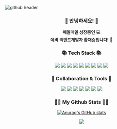 
![github header](https://user-images.githubusercontent.com/115784212/209518088-f4633ba6-b4eb-425f-8e95-b9089baf055d.png)


<h3 align="center">👋 안녕하세요! 👋</h3>
<p align="center">
  <b>매일매일 성장중인</b> 💻 <br>
  <b>예비 백엔드개발자 황재승입니다!</b> 🌿
</p>

<h3 align="center">📚 Tech Stack 📚</h3>
<p align="center">
  <image src="https://img.shields.io/badge/Java-ED8B00?style=flat-square&logo=java&logoColor=white">
  <image src="https://img.shields.io/badge/JavaScript-F7DF1E?style=flat-square&logo=javascript&logoColor=black">
   <image src="https://img.shields.io/badge/jQuery-0769AD?style=flat-square&logo=jQuery&logoColor=white"/>
   <img src="https://img.shields.io/badge/SpringBoot-6DB33F?style=flat-square&logo=SpringBoot&logoColor=white"/>
    <img src="https://img.shields.io/badge/Mysql-E6B91E?style=flat-square&logo=MySql&logoColor=white"/>
    <img src="https://img.shields.io/badge/Oracle-F80000?style=flat-square&logo=Oracle&logoColor=white"/>
   <img src="https://img.shields.io/badge/HTML5-E34F26?style=flat-square&logo=HTML5&logoColor=white"/>
   <img src="https://img.shields.io/badge/CSS3-1572B6?style=flat-square&logo=CSS3&logoColor=white"/>
   <img src="https://img.shields.io/badge/Apache Tomcat-F8DC75?style=flat-square&logo=ApacheTomcat&logoColor=white"/>
</p>

<h3 align="center">🌈 Collaboration & Tools 🌈</h3>
<p align="center">
 <img src="https://img.shields.io/badge/git-F05032?style=flat-square&logo=git&logoColor=white"/>
  <img src="https://img.shields.io/badge/GitHub-181717?style=flat-square&logo=GitHub&logoColor=white"/>
  <img src="https://img.shields.io/badge/Discord-5865F2?style=flat-square&logo=Discord&logoColor=white"/>
  <img src="https://img.shields.io/badge/Notion-000000?style=flat-square&logo=Notion&logoColor=white"/>
  <img src="https://img.shields.io/badge/IntelliJ-000000?style=flat-square&logo=IntelliJIDEA&logoColor=white"/>
  <img src="https://img.shields.io/badge/Eclipse IDE-2C2255?style=flat-square&logo=EclipseIDE&logoColor=white"/>
  <img src="https://img.shields.io/badge/Visual Studio Code-007ACC?style=flat-square&logo=VisualStudioCode&logoColor=white"/>
</p>

<h3 align="center">👩‍💻 My Github Stats 👩‍💻</h3>
<div align="center">
 
[![Anurag's GitHub stats](https://github-readme-stats.vercel.app/api?username=devHwang1&hide_title=true&show_icons=true&include_all_commits=true&disable_animations=true&theme=vue)](https://github.com/anuraghazra/github-readme-stats)
</div>
<p align="center">
  <a href="https://hits.seeyoufarm.com"><img src="https://hits.seeyoufarm.com/api/count/incr/badge.svg?url=https%3A%2F%2Fgithub.com%2Fhyeinisfree&count_bg=%2341B883&title_bg=%23CDC2C2&icon=github.svg&icon_color=%23E7E7E7&title=hits&edge_flat=false"/></a>
</p>
